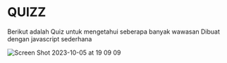 # QUIZZ

Berikut adalah Quiz untuk mengetahui seberapa banyak wawasan
Dibuat dengan javascript sederhana

![Screen Shot 2023-10-05 at 19 09 09](https://github.com/Wafaabdullah4/QUIZZ/assets/121046576/6c3d5f51-37f1-48f0-bf0c-00491f9fed4e)
